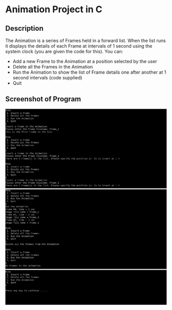 # Animation Project in C

##  Description
The Animation is a series of Frames held in a forward list. When the list runs it displays the details of each
Frame at intervals of 1 second using the system clock (you are given the code for this).
You can:
- Add a new Frame to the Animation at a position selected by the user
- Delete all the Frames in the Animation
- Run the Animation to show the list of Frame details one after another at 1 second intervals (code supplied)
- Quit
##  Screenshot of Program
![Page 1](https://raw.githubusercontent.com/mai00015/CST8219-CPP-Programming/master/Assignment0/Assignment0/1.JPG)  
![Page 2](https://raw.githubusercontent.com/mai00015/CST8219-CPP-Programming/master/Assignment0/Assignment0/2.JPG)  
![Page 3](https://raw.githubusercontent.com/mai00015/CST8219-CPP-Programming/master/Assignment0/Assignment0/3.JPG)  
